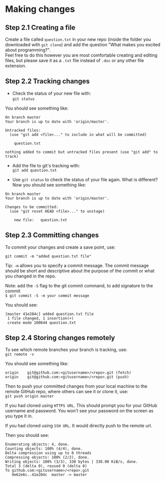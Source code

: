 # Making changes

## Step 2.1 Creating a file

Create a file called `question.txt` in your new repo (inside the folder you downloaded with `git clone`) and add the question "What makes you excited about programming?".<br>
Feel free to do this however you are most comfortable creating and editing files, but please save it as a `.txt` file instead of `.doc` or any other file extension.

## Step 2.2 Tracking changes

- Check the status of your new file with:<br>
  `git status`

You should see something like:

```
On branch master
Your branch is up to date with 'origin/master'.

Untracked files:
  (use "git add <file>..." to include in what will be committed)

    question.txt

nothing added to commit but untracked files present (use "git add" to track)
```

- Add the file to git's tracking with:<br>
  `git add question.txt`

- Use `git status` to check the status of your file again. What is different? Now you should see something like:

```
On branch master
Your branch is up to date with 'origin/master'.

Changes to be committed:
  (use "git reset HEAD <file>..." to unstage)

    new file:   question.txt
```

## Step 2.3 Committing changes

To commit your changes and create a save point, use:

`git commit -m "added question.txt file"`

Tip: `-m` allows you to specify a commit message. The commit message should be short and descriptive about the purpose of the commit or what you changed in the repo.

Note: add the `-S` flag to the git commit command, to add signature to the commit<br>
`$ git commit -S -m your commit message`

You should see:

```
[master 41e204c] added question.txt file
 1 file changed, 1 insertion(+)
 create mode 100644 question.txt
```

## Step 2.4 Storing changes remotely

To see which remote branches your branch is tracking, use:<br>
`git remote -v`

You should see something like:

```
origin    git@github.com:<gitusername>/<repo>.git (fetch)
origin    git@github.com:<gitusername>/<repo>.git (push)
```

Then to push your committed changes from your local machine to the remote GitHub repo, where others can see it or clone it, use:<br>
`git push origin master`

If you had cloned using `HTTPS URL`. This should prompt you for your GitHub username and password. You won't see your password on the screen as you type it in.

If you had cloned using `SSH URL`. It would directly push to the remote url.

Then you should see:

```
Enumerating objects: 4, done.
Counting objects: 100% (4/4), done.
Delta compression using up to 8 threads
Compressing objects: 100% (2/2), done.
Writing objects: 100% (3/3), 330 bytes | 330.00 KiB/s, done.
Total 3 (delta 0), reused 0 (delta 0)
To github.com:<gitusername>/<repo>.git
   9e62e6c..41e204c  master -> master
```
